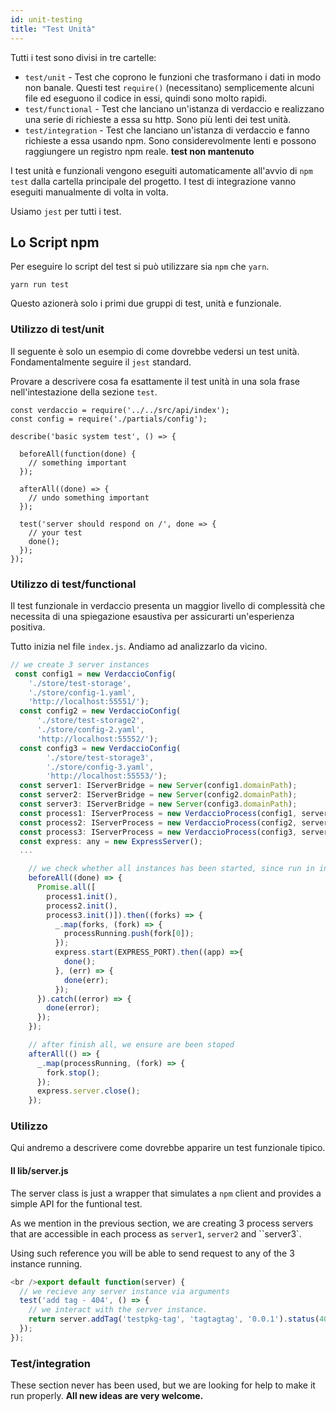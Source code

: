 ```yaml
---
id: unit-testing
title: "Test Unità"
---
```

Tutti i test sono divisi in tre cartelle:

- `test/unit` - Test che coprono le funzioni che trasformano i dati in modo non banale. Questi test `require()` (necessitano) semplicemente alcuni file ed eseguono il codice in essi, quindi sono molto rapidi.
- `test/functional` - Test che lanciano un'istanza di verdaccio e realizzano una serie di richieste a essa su http. Sono più lenti dei test unità.
- `test/integration` - Test che lanciano un'istanza di verdaccio e fanno richieste a essa usando npm. Sono considerevolmente lenti e possono raggiungere un registro npm reale. **test non mantenuto**

I test unità e funzionali vengono eseguiti automaticamente all'avvio di `npm test` dalla cartella principale del progetto. I test di integrazione vanno eseguiti manualmente di volta in volta.

Usiamo `jest` per tutti i test.

## Lo Script npm

Per eseguire lo script del test si può utilizzare sia `npm` che `yarn`.

    yarn run test
    

Questo azionerà solo i primi due gruppi di test, unità e funzionale.

### Utilizzo di test/unit

Il seguente è solo un esempio di come dovrebbe vedersi un test unità. Fondamentalmente seguire il `jest` standard.

Provare a descrivere cosa fa esattamente il test unità in una sola frase nell'intestazione della sezione `test`.

```javacript
const verdaccio = require('../../src/api/index');
const config = require('./partials/config');

describe('basic system test', () => {

  beforeAll(function(done) {
    // something important
  });

  afterAll((done) => {
    // undo something important
  });

  test('server should respond on /', done => {
    // your test
    done();
  });
});
```

### Utilizzo di test/functional

Il test funzionale in verdaccio presenta un maggior livello di complessità che necessita di una spiegazione esaustiva per assicurarti un'esperienza positiva.

Tutto inizia nel file `index.js`. Andiamo ad analizzarlo da vicino.

```javascript
// we create 3 server instances
 const config1 = new VerdaccioConfig(
    './store/test-storage',
    './store/config-1.yaml',
    'http://localhost:55551/');
  const config2 = new VerdaccioConfig(
      './store/test-storage2',
      './store/config-2.yaml',
      'http://localhost:55552/');
  const config3 = new VerdaccioConfig(
        './store/test-storage3',
        './store/config-3.yaml',
        'http://localhost:55553/');
  const server1: IServerBridge = new Server(config1.domainPath);
  const server2: IServerBridge = new Server(config2.domainPath);
  const server3: IServerBridge = new Server(config3.domainPath);
  const process1: IServerProcess = new VerdaccioProcess(config1, server1, SILENCE_LOG);
  const process2: IServerProcess = new VerdaccioProcess(config2, server2, SILENCE_LOG);
  const process3: IServerProcess = new VerdaccioProcess(config3, server3, SILENCE_LOG);
  const express: any = new ExpressServer();
  ...

    // we check whether all instances has been started, since run in independent processes
    beforeAll((done) => {
      Promise.all([
        process1.init(),
        process2.init(),
        process3.init()]).then((forks) => {
          _.map(forks, (fork) => {
            processRunning.push(fork[0]);
          });
          express.start(EXPRESS_PORT).then((app) =>{
            done();
          }, (err) => {
            done(err);
          });
      }).catch((error) => {
        done(error);
      });
    });

    // after finish all, we ensure are been stoped
    afterAll(() => {
      _.map(processRunning, (fork) => {
        fork.stop();
      });
      express.server.close();
    });


```

### Utilizzo

Qui andremo a descrivere come dovrebbe apparire un test funzionale tipico.

#### Il lib/server.js

The server class is just a wrapper that simulates a `npm` client and provides a simple API for the funtional test.

As we mention in the previous section, we are creating 3 process servers that are accessible in each process as `server1`, `server2` and ``server3`.

Using such reference you will be able to send request to any of the 3 instance running.

```javascript
<br />export default function(server) {
  // we recieve any server instance via arguments
  test('add tag - 404', () => {
    // we interact with the server instance.
    return server.addTag('testpkg-tag', 'tagtagtag', '0.0.1').status(404).body_error(/no such package/);
  });
});
```

### Test/integration

These section never has been used, but we are looking for help to make it run properly. **All new ideas are very welcome.**
